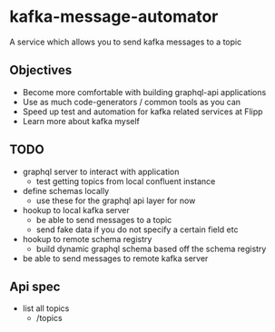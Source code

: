 # kafka-message-automator

A service which allows you to send kafka messages to a topic

## Objectives

* Become more comfortable with building graphql-api applications
* Use as much code-generators / common tools as you can
* Speed up test and automation for kafka related services at Flipp
* Learn more about kafka myself

## TODO

* graphql server to interact with application
  * test getting topics from local confluent instance
* define schemas locally
  * use these for the graphql api layer for now
* hookup to local kafka server
  * be able to send messages to a topic
  * send fake data if you do not specify a certain field etc
* hookup to remote schema registry
  * build dynamic graphql schema based off the schema registry
* be able to send messages to remote kafka server

## Api spec

* list all topics
  * /topics
